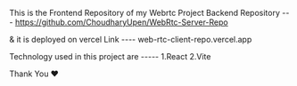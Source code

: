 This is the Frontend Repository of my Webrtc Project 
Backend Repository --- https://github.com/ChoudharyUpen/WebRtc-Server-Repo

& it is deployed on vercel Link ---- web-rtc-client-repo.vercel.app

Technology used in this project are ----- 
1.React 
2.Vite 



Thank You ❤️
 
 
